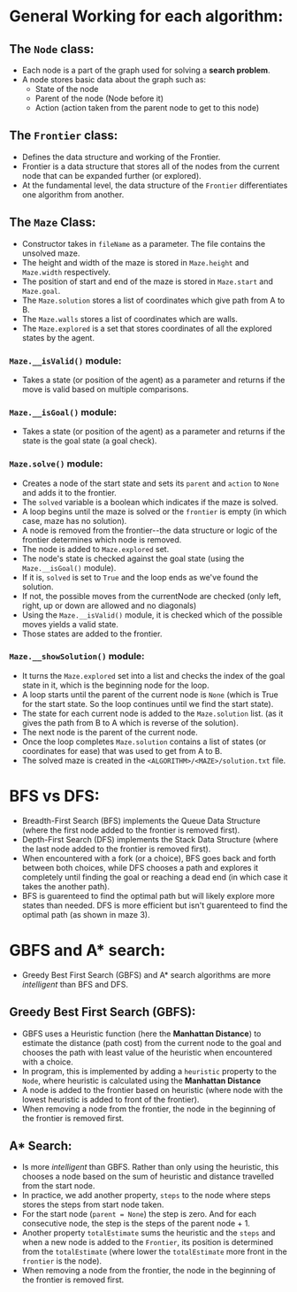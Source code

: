 # General Working for each algorithm:

## The `Node` class:
- Each node is a part of the graph used for solving a **search problem**.
- A node stores basic data about the graph such as:
    - State of the node
    - Parent of the node (Node before it)
    - Action (action taken from the parent node to get to this node)

## The `Frontier` class:
- Defines the data structure and working of the Frontier.
- Frontier is a data structure that stores all of the nodes from the current node that can be expanded further (or explored).
- At the fundamental level, the data structure of the `Frontier` differentiates one algorithm from another.

## The `Maze` Class:
- Constructor takes in `fileName` as a parameter. The file contains the unsolved maze.
- The height and width of the maze is stored in `Maze.height` and `Maze.width` respectively.
- The position of start and end of the maze is stored in `Maze.start` and `Maze.goal`.
- The `Maze.solution` stores a list of coordinates which give path from A to B.
- The `Maze.walls` stores a list of coordinates which are walls.
- The `Maze.explored` is a set that stores coordinates of all the explored states by the agent.

### `Maze.__isValid()` module:
- Takes a state (or position of the agent) as a parameter and returns if the move is valid based on multiple comparisons.

### `Maze.__isGoal()` module:
- Takes a state (or position of the agent) as a parameter and returns if the state is the goal state (a goal check).

### `Maze.solve()` module:
- Creates a node of the start state and sets its `parent` and `action` to `None` and adds it to the frontier.
- The `solved` variable is a boolean which indicates if the maze is solved.
- A loop begins until the maze is solved or the `frontier` is empty (in which case, maze has no solution).
- A node is removed from the frontier--the data structure or logic of the frontier determines which node is removed.
- The node is added to `Maze.explored` set.
- The node's state is checked against the goal state (using the `Maze.__isGoal()` module).
- If it is, `solved` is set to `True` and the loop ends as we've found the solution.
- If not, the possible moves from the currentNode are checked (only left, right, up or down are allowed and no diagonals)
- Using the `Maze.__isValid()` module, it is checked which of the possible moves yields a valid state.
- Those states are added to the frontier.

### `Maze.__showSolution()` module:
- It turns the `Maze.explored` set into a list and checks the index of the goal state in it, which is the beginning node for the loop.
- A loop starts until the parent of the current node is `None` (which is True for the start state. So the loop continues until we find the start state).
- The state for each current node is added to the `Maze.solution` list. (as it gives the path from B to A which is reverse of the solution).
- The next node is the parent of the current node.
- Once the loop completes `Maze.solution` contains a list of states (or coordinates for ease) that was used to get from A to B.
- The solved maze is created in the `<ALGORITHM>/<MAZE>/solution.txt` file.


# BFS vs DFS:
- Breadth-First Search (BFS) implements the Queue Data Structure (where the first node added to the frontier is removed first).
- Depth-First Search (DFS) implements the Stack Data Structure (where the last node added to the frontier is removed first).
- When encountered with a fork (or a choice), BFS goes back and forth between both choices, while DFS chooses a path and explores it completely until finding the goal or reaching a dead end (in which case it takes the another path).
- BFS is guarenteed to find the optimal path but will likely explore more states than needed. DFS is more efficient but isn't guarenteed to find the optimal path (as shown in maze 3).

# GBFS and A* search:
- Greedy Best First Search (GBFS) and A* search algorithms are more *intelligent* than BFS and DFS.

## Greedy Best First Search (GBFS):
- GBFS uses a Heuristic function (here the **Manhattan Distance**) to estimate the distance (path cost) from the current node to the goal and chooses the path with least value of the heuristic when encountered with a choice.
- In program, this is implemented by adding a `heuristic` property to the `Node`, where heuristic is calculated using the **Manhattan Distance**
-  A node is added to the frontier based on heuristic (where node with the lowest heuristic is added to front of the frontier).
- When removing a node from the frontier, the node in the beginning of the frontier is removed first.

## A* Search:
- Is more *intelligent* than GBFS. Rather than only using the heuristic, this chooses a node based on the sum of heuristic and distance travelled from the start node.
- In practice, we add another property, `steps` to the node where steps stores the steps from start node taken.
- For the start node (`parent = None`) the step is zero. And for each consecutive node, the step is the steps of the parent node + 1.
- Another property `totalEstimate` sums the heuristic and the `steps` and when a new node is added to the `Frontier`, its position is determined from the `totalEstimate` (where lower the `totalEstimate` more front in the `frontier` is the node).
- When removing a node from the frontier, the node in the beginning of the frontier is removed first.
